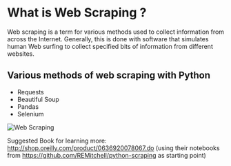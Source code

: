 # What is Web Scraping ?

Web scraping is a term for various methods used to collect information from across the Internet. Generally, this is done with software that simulates human Web surfing to collect specified bits of information from different websites.

## Various methods of web scraping with Python


* Requests
* Beautiful Soup
* Pandas
* Selenium

![Web Scraping](https://covers.oreillystatic.com/images/0636920078067/cat.gif)

Suggested Book for learning more: http://shop.oreilly.com/product/0636920078067.do 
(using their notebooks from https://github.com/REMitchell/python-scraping as starting point)



